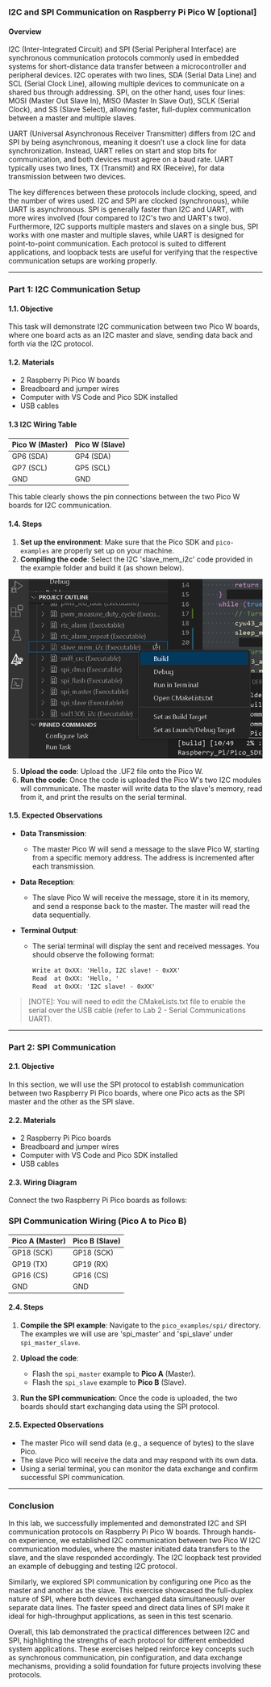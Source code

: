 ### I2C and SPI Communication on Raspberry Pi Pico W [optional]

#### Overview
I2C (Inter-Integrated Circuit) and SPI (Serial Peripheral Interface) are synchronous communication protocols commonly used in embedded systems for short-distance data transfer between a microcontroller and peripheral devices. I2C operates with two lines, SDA (Serial Data Line) and SCL (Serial Clock Line), allowing multiple devices to communicate on a shared bus through addressing. SPI, on the other hand, uses four lines: MOSI (Master Out Slave In), MISO (Master In Slave Out), SCLK (Serial Clock), and SS (Slave Select), allowing faster, full-duplex communication between a master and multiple slaves. 

UART (Universal Asynchronous Receiver Transmitter) differs from I2C and SPI by being asynchronous, meaning it doesn’t use a clock line for data synchronization. Instead, UART relies on start and stop bits for communication, and both devices must agree on a baud rate. UART typically uses two lines, TX (Transmit) and RX (Receive), for data transmission between two devices. 

The key differences between these protocols include clocking, speed, and the number of wires used. I2C and SPI are clocked (synchronous), while UART is asynchronous. SPI is generally faster than I2C and UART, with more wires involved (four compared to I2C's two and UART's two). Furthermore, I2C supports multiple masters and slaves on a single bus, SPI works with one master and multiple slaves, while UART is designed for point-to-point communication. Each protocol is suited to different applications, and loopback tests are useful for verifying that the respective communication setups are working properly.


---

### **Part 1: I2C Communication Setup**

#### 1.1. **Objective**
This task will demonstrate I2C communication between two Pico W boards, where one board acts as an I2C master and slave, sending data back and forth via the I2C protocol. 

#### 1.2. **Materials**
- 2 Raspberry Pi Pico W boards
- Breadboard and jumper wires
- Computer with VS Code and Pico SDK installed
- USB cables

#### 1.3 **I2C Wiring Table**

| **Pico W (Master)** | **Pico W (Slave)** |
|---------------------|--------------------|
| GP6 (SDA)           | GP4 (SDA)          |
| GP7 (SCL)           | GP5 (SCL)          |
| GND                 | GND                |

This table clearly shows the pin connections between the two Pico W boards for I2C communication.

#### 1.4. **Steps**

1. **Set up the environment**:
   Make sure that the Pico SDK and `pico-examples` are properly set up on your machine. 
2. **Compiling the code**:
   Select the I2C 'slave_mem_i2c' code provided in the example folder and build it (as shown below).
   
![Screenshot of building salve_mem_i2c](img/i2cbuild.PNG)

5. **Upload the code**: Upload the .UF2 file onto the Pico W.
6. **Run the code**:
   Once the code is uploaded the Pico W's two I2C modules will communicate. The master will write data to the slave's memory, read from it, and print the results on the serial terminal.

#### 1.5. **Expected Observations**

- **Data Transmission**: 
  - The master Pico W will send a message to the slave Pico W, starting from a specific memory address. The address is incremented after each transmission.
  
- **Data Reception**:
  - The slave Pico W will receive the message, store it in its memory, and send a response back to the master. The master will read the data sequentially.

- **Terminal Output**: 
  - The serial terminal will display the sent and received messages. You should observe the following format:
  
    ```
    Write at 0xXX: 'Hello, I2C slave! - 0xXX'
    Read  at 0xXX: 'Hello, '
    Read  at 0xXX: 'I2C slave! - 0xXX'
    ```

> [NOTE]: You will need to edit the CMakeLists.txt file to enable the serial over the USB cable (refer to Lab 2 - Serial Communications UART).

---

### Part 2: SPI Communication

#### 2.1. Objective
In this section, we will use the SPI protocol to establish communication between two Raspberry Pi Pico boards, where one Pico acts as the SPI master and the other as the SPI slave.

#### 2.2. Materials
- 2 Raspberry Pi Pico boards
- Breadboard and jumper wires
- Computer with VS Code and Pico SDK installed
- USB cables

#### 2.3. Wiring Diagram
Connect the two Raspberry Pi Pico boards as follows:

### SPI Communication Wiring (Pico A to Pico B)

| **Pico A (Master)** | **Pico B (Slave)** |
|---------------------|--------------------|
| GP18 (SCK)          | GP18 (SCK)         |
| GP19 (TX)           | GP19 (RX)          |
| GP16 (CS)           | GP16 (CS)          |
| GND                 | GND                |


#### 2.4. Steps

1. **Compile the SPI example**:
   Navigate to the `pico_examples/spi/` directory. The examples we will use are 'spi_master' and 'spi_slave' under `spi_master_slave`.
2. **Upload the code**:
   - Flash the `spi_master` example to **Pico A** (Master).
   - Flash the `spi_slave` example to **Pico B** (Slave).

4. **Run the SPI communication**:
   Once the code is uploaded, the two boards should start exchanging data using the SPI protocol.

#### 2.5. Expected Observations
- The master Pico will send data (e.g., a sequence of bytes) to the slave Pico.
- The slave Pico will receive the data and may respond with its own data.
- Using a serial terminal, you can monitor the data exchange and confirm successful SPI communication.

---

### Conclusion

In this lab, we successfully implemented and demonstrated I2C and SPI communication protocols on Raspberry Pi Pico W boards. Through hands-on experience, we established I2C communication between two Pico W I2C communication modules, where the master initiated data transfers to the slave, and the slave responded accordingly. The I2C loopback test provided an example of debugging and testing I2C protocol.

Similarly, we explored SPI communication by configuring one Pico as the master and another as the slave. This exercise showcased the full-duplex nature of SPI, where both devices exchanged data simultaneously over separate data lines. The faster speed and direct data lines of SPI make it ideal for high-throughput applications, as seen in this test scenario.

Overall, this lab demonstrated the practical differences between I2C and SPI, highlighting the strengths of each protocol for different embedded system applications. These exercises helped reinforce key concepts such as synchronous communication, pin configuration, and data exchange mechanisms, providing a solid foundation for future projects involving these protocols.
